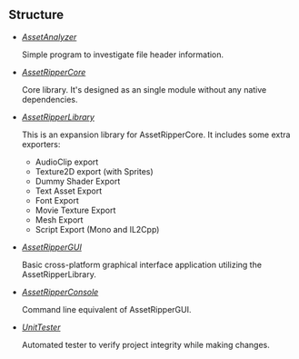 ## Structure

* [*AssetAnalyzer*](https://github.com/ds5678/AssetRipper/blob/master/AssetAnalyzer/README.md)

   Simple program to investigate file header information.

* [*AssetRipperCore*](https://github.com/ds5678/AssetRipper/blob/master/AssetRipperCore/README.md)

   Core library. It's designed as an single module without any native dependencies.
   
* [*AssetRipperLibrary*](https://github.com/ds5678/AssetRipper/blob/master/AssetRipperLibrary/README.md)

   This is an expansion library for AssetRipperCore. It includes some extra exporters:
   * AudioClip export
   * Texture2D export (with Sprites)
   * Dummy Shader Export
   * Text Asset Export
   * Font Export
   * Movie Texture Export
   * Mesh Export
   * Script Export (Mono and IL2Cpp)

* [*AssetRipperGUI*](https://github.com/ds5678/AssetRipper/blob/master/AssetRipperGUI/README.md)

   Basic cross-platform graphical interface application utilizing the AssetRipperLibrary.
   
* [*AssetRipperConsole*](https://github.com/ds5678/AssetRipper/blob/master/AssetRipperConsole/README.md)

   Command line equivalent of AssetRipperGUI.
   
* [*UnitTester*](https://github.com/ds5678/AssetRipper/blob/master/UnitTester/README.md)

   Automated tester to verify project integrity while making changes.